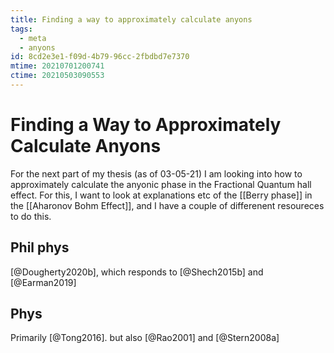 ```yaml
---
title: Finding a way to approximately calculate anyons
tags:
  - meta
  - anyons
id: 8cd2e3e1-f09d-4b79-96cc-2fbdbd7e7370
mtime: 20210701200741
ctime: 20210503090553
---
```


# Finding a Way to Approximately Calculate Anyons

For the next part of my thesis (as of 03-05-21) I am looking into how to approximately calculate the anyonic phase in the Fractional Quantum hall effect. For this, I want to look at explanations etc of the [[Berry phase]] in the [[Aharonov Bohm Effect]], and I have a couple of differenent resoureces to do this.

## Phil phys

[@Dougherty2020b], which responds to [@Shech2015b]  and [@Earman2019]

## Phys

Primarily [@Tong2016]. but also [@Rao2001] and [@Stern2008a]
